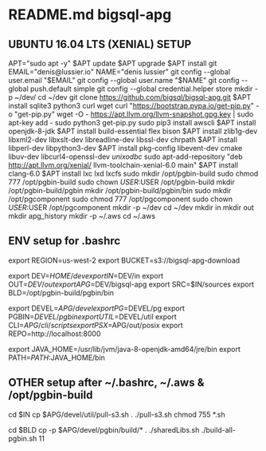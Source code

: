 # README.md bigsql-apg

## UBUNTU 16.04 LTS (XENIAL) SETUP ####################
APT="sudo apt -y"
$APT update
$APT upgrade
$APT install git
EMAIL="denis@lussier.io"
NAME="denis lussier"
git config --global user.email "$EMAIL"
git config --global user.name "$NAME"
git config --global push.default simple
git config --global credential.helper store
mkdir -p ~/dev/
cd ~/dev
git clone https://github.com/bigsql/bigsql-apg.git
$APT install sqlite3 python3 curl wget
curl "https://bootstrap.pypa.io/get-pip.py" -o "get-pip.py"
wget -O - https://apt.llvm.org/llvm-snapshot.gpg.key | sudo apt-key add -
sudo python3 get-pip.py
sudo pip3 install awscli
$APT install openjdk-8-jdk
$APT install build-essential flex bison
$APT install zlib1g-dev libxml2-dev libxslt-dev libreadline-dev libssl-dev chrpath
$APT install libperl-dev libpython3-dev
$APT install pkg-config libevent-dev cmake libuv-dev libcurl4-openssl-dev *unixodbc*
sudo apt-add-repository "deb http://apt.llvm.org/xenial/ llvm-toolchain-xenial-6.0 main"
$APT install clang-6.0
$APT install lxc lxd lxcfs
sudo mkdir /opt/pgbin-build
sudo chmod 777 /opt/pgbin-build
sudo chown $USER:$USER /opt/pgbin-build
mkdir /opt/pgbin-build/pgbin
mkdir /opt/pgbin-build/pgbin/bin
sudo mkdir /opt/pgcomponent
sudo chmod 777 /opt/pgcomponent
sudo chown $USER:$USER /opt/pgcomponent
mkdir -p ~/dev
cd ~/dev
mkdir in
mkdir out
mkdir apg_history
mkdir -p ~/.aws
cd ~/.aws

## ENV setup for .bashrc #########################
export REGION=us-west-2
export BUCKET=s3://bigsql-apg-download

export DEV=$HOME/dev
export IN=$DEV/in
export OUT=$DEV/out
export APG=$DEV/bigsql-apg
export SRC=$IN/sources
export BLD=/opt/pgbin-build/pgbin/bin

export DEVEL=$APG/devel
export PG=$DEVEL/pg
export PGBIN=$DEVEL/pgbin
export UTIL=$DEVEL/util
export CLI=$APG/cli/scripts
export PSX=$APG/out/posix
export REPO=http://localhost:8000

export JAVA_HOME=/usr/lib/jvm/java-8-openjdk-amd64/jre/bin
export PATH=$PATH:$JAVA_HOME/bin

## OTHER setup after ~/.bashrc, ~/.aws & /opt/pgbin-build #######
cd $IN
cp $APG/devel/util/pull-s3.sh .
./pull-s3.sh
chmod 755 *.sh

cd $BLD
cp -p $APG/devel/pgbin/build/* .
./sharedLibs.sh
./build-all-pgbin.sh 11
